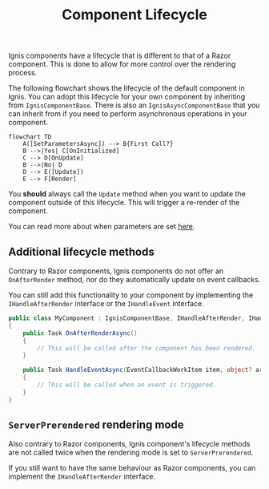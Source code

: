 ﻿---
order: 1
title: Component Lifecycle
category: Components
permalink: /components/lifecycle
---

Ignis components have a lifecycle that is different to that of a Razor component. This is done to allow for more control
over the rendering process.

The following flowchart shows the lifecycle of the default component in Ignis. You can adopt this lifecycle for your own
component by inheriting from `IgnisComponentBase`. There is also an `IgnisAsyncComponentBase` that you can inherit from
if you need to perform asynchronous operations in your component.

```mermaid
flowchart TD
    A([SetParametersAsync]) --> B{First Call?}
    B -->|Yes| C[OnInitialized]
    C --> D[OnUpdate]
    B -->|No| D
    D --> E([Update])
    E --> F[Render]
```

You **should** always call the `Update` method when you want to update the component outside of this lifecycle. This
will trigger a re-render of the component.

You can read more about when parameters are
set [here](https://learn.microsoft.com/en-us/aspnet/core/blazor/components/lifecycle?view=aspnetcore-7.0#when-parameters-are-set-setparametersasync).

## Additional lifecycle methods

Contrary to Razor components, Ignis components do not offer an `OnAfterRender` method, nor do they automatically update
on event callbacks.

You can still add this functionality to your component by implementing the `IHandleAfterRender` interface or
the `IHandleEvent` interface.

```csharp
public class MyComponent : IgnisComponentBase, IHandleAfterRender, IHandleEvent
{
    public Task OnAfterRenderAsync()
    {
        // This will be called after the component has been rendered.
    }

    public Task HandleEventAsync(EventCallbackWorkItem item, object? arg)
    {
        // This will be called when an event is triggered.
    }
}
```

## `ServerPrerendered` rendering mode

Also contrary to Razor components, Ignis component's lifecycle methods are not called twice when the rendering mode is
set to `ServerPrerendered`.

If you still want to have the same behaviour as Razor components, you can implement the `IHandleAfterRender` interface.
